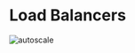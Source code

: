 # Load Balancers


![autoscale](https://user-images.githubusercontent.com/110176257/186893023-8e632c8e-35d5-4940-bbc6-bfc6022c7678.png)
